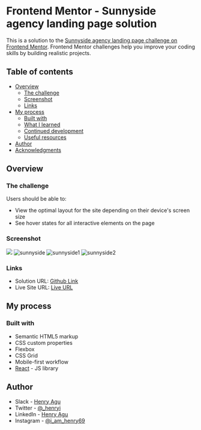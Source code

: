 # Frontend Mentor - Sunnyside agency landing page solution

This is a solution to the [Sunnyside agency landing page challenge on Frontend Mentor](https://www.frontendmentor.io/challenges/sunnyside-agency-landing-page-7yVs3B6ef). Frontend Mentor challenges help you improve your coding skills by building realistic projects.

## Table of contents

- [Overview](#overview)
  - [The challenge](#the-challenge)
  - [Screenshot](#screenshot)
  - [Links](#links)
- [My process](#my-process)
  - [Built with](#built-with)
  - [What I learned](#what-i-learned)
  - [Continued development](#continued-development)
  - [Useful resources](#useful-resources)
- [Author](#author)
- [Acknowledgments](#acknowledgments)


## Overview

### The challenge

Users should be able to:

- View the optimal layout for the site depending on their device's screen size
- See hover states for all interactive elements on the page

### Screenshot

![](./screenshot.jpg)
![sunnyside](https://user-images.githubusercontent.com/74037448/204390213-fec77031-e4c1-4e1b-9b43-b922d58e24bc.PNG)
![sunnyside1](https://user-images.githubusercontent.com/74037448/204390226-395fdf90-6c51-4e1d-8c8e-8f166a252413.PNG)
![sunnyside2](https://user-images.githubusercontent.com/74037448/204390232-10068826-000a-4658-b779-a4100b8d6cc3.PNG)



### Links

- Solution URL: [Github Link](https://github.com/HenryAgu/sunnyside/)
- Live Site URL: [Live URL](https://henry-sunnyside.netlify.app/)

## My process

### Built with

- Semantic HTML5 markup
- CSS custom properties
- Flexbox
- CSS Grid
- Mobile-first workflow
- [React](https://reactjs.org/) - JS library



## Author

- Slack - [Henry Agu](https://hng9.slack.com/aguhenrychuks)
- Twitter - [@\_henryi](https://www.twitter.com/_henryi)
- LinkedIn - [Henry Agu](https://www.linkedin.com/in/agu-henry-871a981b0)
- Instagram - [@i_am_henry69](https://instagram.com/i_am_henry69?igshid=YmMyMTA2M2Y=)

